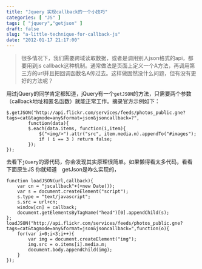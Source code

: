 ```yaml
---
title: "Jquery 实现callback的一个小技巧"
categories: [ "JS" ]
tags: [ "jquery","getjson" ]
draft: false
slug: "a-little-technique-for-callback-js"
date: "2012-01-17 21:17:00"
---
```


> 很多情况下，我们需要跨域读取数据，或者是调用别人json格式的api，都要用到js
> callback这种机制。通常做法是页面上定义一个A方法，再调用第三方的url并且把回调函数名A传过去。这样做固然没什么问题，但有没有更好的方法呢？

用过jQuery的同学肯定都知道，jQuery有一个`getJSON`的方法，只需要两个参数（callback地址和匿名函数）就能正常工作。摘录官方示例如下：

    $.getJSON("http://api.flickr.com/services/feeds/photos_public.gne?tags=cat&tagmode=any&format=json&jsoncallback=?",
            function(data){
            $.each(data.items, function(i,item){
                $("<img/>").attr("src", item.media.m).appendTo("#images");
                if ( i == 3 ) return false;
            });
    });


<!--more-->


去看下`jQuery`的源代码，你会发现其实原理很简单。如果懒得看太多代码，看看下面原生JS
你就知道　getJson是咋么实现的，

    function loadJSON(url,callback){
        var cn = "jscallback"+(+new Date());
        var s = document.createElement("script");
        s.type = "text/javascript";
        s.src = url+cn;
        window[cn] = callback;
        document.getElementsByTagName("head")[0].appendChild(s);
    };
    loadJSON("http://api.flickr.com/services/feeds/photos_public.gne?tags=cat&tagmode=any&format=json&jsoncallback=",function(o){
        for(var i=0;i<3;i++){
            var img = document.createElement("img");
            img.src = o.items[i].media.m;
            document.body.appendChild(img);
        }
    });


